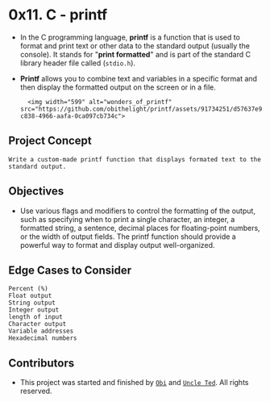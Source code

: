 # 0x11. C - printf

- In the C programming language, **printf** is a function that is used to format and print text or other data to the standard output (usually the console). It stands for "**print formatted**" and is part of the standard C library header file called (`stdio.h`). 
- **Printf** allows you to combine text and variables in a specific format and then display the formatted output on the screen or in a file.


		<img width="599" alt="wonders_of_printf" src="https://github.com/obithelight/printf/assets/91734251/d57637e9-c838-4966-aafa-0ca097cb734c">



## Project Concept
	Write a custom-made printf function that displays formated text to the standard output.

## Objectives
- Use various flags and modifiers to control the formatting of the output, such as specifying when to print a single character, an integer, a formatted string, a sentence, decimal places for floating-point numbers, or the width of output fields. The printf function should provide a powerful way to format and display output well-organized.

## Edge Cases to Consider
	Percent (%)
	Float output
	String output
	Integer output
 	length of input
	Character output
	Variable addresses
	Hexadecimal numbers

## Contributors
- This project was started and finished by [`Obi`](https://github.com/obithelight) and [`Uncle Ted`](https://github.com/UncleTed01). All rights reserved.
